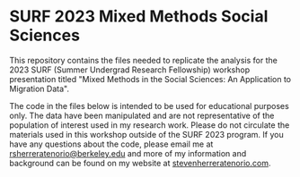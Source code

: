 # SURF 2023 Mixed Methods Social Sciences
This repository contains the files needed to replicate the analysis for the 2023 SURF (Summer Undergrad Research Fellowship) workshop presentation titled "Mixed Methods in the Social Sciences: An Application to Migration Data".

The code in the files below is intended to be used for educational purposes only. The data have been manipulated and are not representative of the population of interest used in my research work. Please do not circulate the materials used in this workshop outside of the SURF 2023 program. If you have any questions about the code, please email me at [rsherreratenorio@berkeley.edu](mailto:rsherreratenorio@berkeley.edu) and more of my information and background can be found on my website at [stevenherreratenorio.com](stevenherreratenorio.com). 
